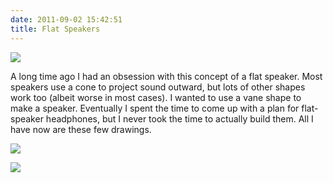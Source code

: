 ```yaml
---
date: 2011-09-02 15:42:51
title: Flat Speakers
---
```


[![](http://www.hackniac.com/blog/wp-content/uploads/2011/09/flat_speaker_side.jpg)](http://www.hackniac.com/blog/wp-content/uploads/2011/09/flat_speaker_side.jpg)

A long time ago I had an obsession with this concept of a flat speaker. Most speakers use a cone to project sound outward, but lots of other shapes work too (albeit worse in most cases). I wanted to use a vane shape to make a speaker. Eventually I spent the time to come up with a plan for flat-speaker headphones, but I never took the time to actually build them. All I have now are these few drawings.

<!--more-->

[![](http://www.hackniac.com/blog/wp-content/uploads/2011/09/flat_speaker_array-e1314978123817.jpg)](http://www.hackniac.com/blog/wp-content/uploads/2011/09/flat_speaker_array.jpg)

[![](http://www.hackniac.com/blog/wp-content/uploads/2011/09/flat_speaker_front.jpg)](http://www.hackniac.com/blog/wp-content/uploads/2011/09/flat_speaker_front.jpg)
